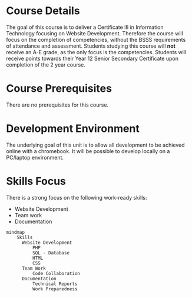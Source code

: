 # Course Details
The goal of this course is to deliver a Certificate III in Information Technology focusing on Website Development.
Therefore the course will focus on the completion of competencies, without the BSSS requirements of attendance and assessment.
Students studying this course will **not** receive an A-E grade, as the only focus is the competencies.
Students will receive points towards their Year 12 Senior Secondary Certificate upon completion of the 2 year course.

# Course Prerequisites
There are no prerequisites for this course.

# Development Environment
The underlying goal of this unit is to allow all development to be achieved online with a chromebook. It will be possible to develop locally on a PC/laptop environment.



# Skills Focus

There is a strong focus on the following work-ready skills:
- Website Development
- Team work
- Documentation

```mermaid
mindmap
	Skills
	  Website Development
		  PHP
		  SQL - Database
		  HTML
		  CSS
	  Team Work
		  Code Collaboration
	  Documentation
		  Technical Reports
		  Work Preparedness

```

